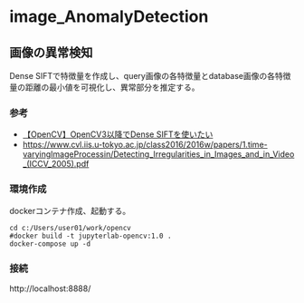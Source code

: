 # image_AnomalyDetection

## 画像の異常検知
Dense SIFTで特徴量を作成し、query画像の各特徴量とdatabase画像の各特徴量の距離の最小値を可視化し、異常部分を推定する。

### 参考
- [【OpenCV】OpenCV3以降でDense SIFTを使いたい](http://ni4muraano.hatenablog.com/entry/2018/09/14/232746)
- https://www.cvl.iis.u-tokyo.ac.jp/class2016/2016w/papers/1.time-varyingImageProcessin/Detecting_Irregularities_in_Images_and_in_Video_(ICCV_2005).pdf

### 環境作成
dockerコンテナ作成、起動する。
```
cd c:/Users/user01/work/opencv
#docker build -t jupyterlab-opencv:1.0 .
docker-compose up -d
```

### 接続
http://localhost:8888/
